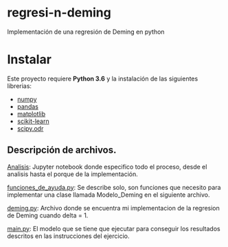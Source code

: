 # regresi-n-deming
Implementación de una regresión de Deming en python


# Instalar

Este proyecto requiere **Python 3.6** y la instalación de las siguientes librerias:

- [numpy](http://www.numpy.org/)
- [pandas](http://pandas.pydata.org)
- [matplotlib](http://matplotlib.org/)
- [scikit-learn](http://scikit-learn.org/stable/)
- [scipy.odr](https://docs.scipy.org/doc/scipy/reference/odr.html)


## Descripción de archivos.

[Analisis](https://github.com/chrismartinezb/Game-of-thrones-analysis/blob/master/Final_Pipeline.ipynb): Jupyter notebook donde especifico todo el proceso, desde el analisis hasta el porque de la implementación.

[funciones_de_ayuda.py](https://github.com/chrismartinezb/Game-of-thrones-analysis/blob/master/GoT%20dialogue%20generator.ipynb): Se describe solo, son funciones que necesito para implementar una clase llamada Modelo_Deming en el siguiente archivo.

[deming.py](https://github.com/chrismartinezb/Game-of-thrones-analysis/tree/master/GoT): Archivo donde se encuentra mi implementacion de la regresion de Deming cuando delta = 1. 

[main.py](https://github.com/chrismartinezb/Game-of-thrones-analysis/tree/master/CSV): El modelo que se tiene que ejecutar para conseguir los resultados descritos en las instrucciones del ejercicio.
